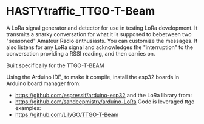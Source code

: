# HASTYtraffic_TTGO-T-Beam

A LoRa signal generator and detector for use in testing LoRa development.
It transmits a snarky conversation for what it is supposed to bebetween two "seasoned" Amateur Radio enthusiasts. You can customize the messages.
It also listens for any LoRa signal and acknowledges the "interruption" to the conversation providing a RSSI reading, and then carries on.

Built specifically for the TTGO-T-BEAM

Using the Arduino IDE, to make it compile, install the esp32 boards in Arduino board manager from:
-    https://github.com/espressif/arduino-esp32
and the LoRa library from:
-    https://github.com/sandeepmistry/arduino-LoRa
Code is leveraged ttgo examples:
-    https://github.com/LilyGO/TTGO-T-Beam
